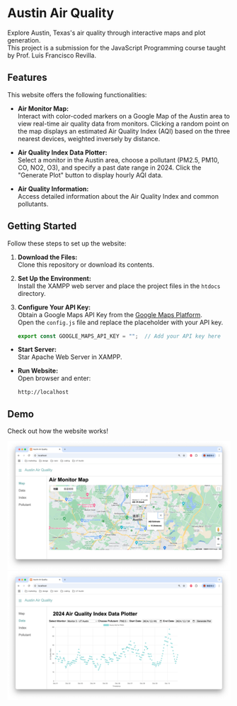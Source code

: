 # Austin Air Quality
Explore Austin, Texas's air quality through interactive maps and plot generation.  
This project is a submission for the JavaScript Programming course taught by Prof. Luis Francisco Revilla.

## Features

This website offers the following functionalities:

- **Air Monitor Map:**  
  Interact with color-coded markers on a Google Map of the Austin area to view real-time air quality data from monitors. Clicking a random point on the map displays an estimated Air Quality Index (AQI) based on the three nearest devices, weighted inversely by distance.

- **Air Quality Index Data Plotter:**  
  Select a monitor in the Austin area, choose a pollutant (PM2.5, PM10, CO, NO2, O3), and specify a past date range in 2024. Click the "Generate Plot" button to display hourly AQI data.

- **Air Quality Information:**  
  Access detailed information about the Air Quality Index and common pollutants.

## Getting Started

Follow these steps to set up the website:

1. **Download the Files:**  
   Clone this repository or download its contents.

2. **Set Up the Environment:**  
   Install the XAMPP web server and place the project files in the `htdocs` directory.

3. **Configure Your API Key:**  
   Obtain a Google Maps API Key from the [Google Maps Platform](https://developers.google.com/maps/documentation/javascript/get-api-key).  
   Open the `config.js` file and replace the placeholder with your API key.

   ```js
   export const GOOGLE_MAPS_API_KEY = "";  // Add your API key here
   ```

- **Start Server:**  
  Star Apache Web Server in XAMPP.

- **Run Website:**  
  Open browser and enter:
  ```
  http://localhost
  ```

## Demo

Check out how the website works!

![Air Monitor Map](/images/demo/demo-1.png)
![Air Quality Index Data Plotter](/images/demo/demo-2.png)
 
